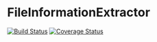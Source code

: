 # FileInformationExtractor
[![Build Status](https://travis-ci.org/ahiemann/FileInformationExtractor.svg?branch=main)](https://travis-ci.org/ahiemann/FileInformationExtractor)
[![Coverage Status](https://coveralls.io/repos/github/ahiemann/FileInformationExtractor/badge.svg?branch=main)](https://coveralls.io/github/ahiemann/FileInformationExtractor?branch=main)
